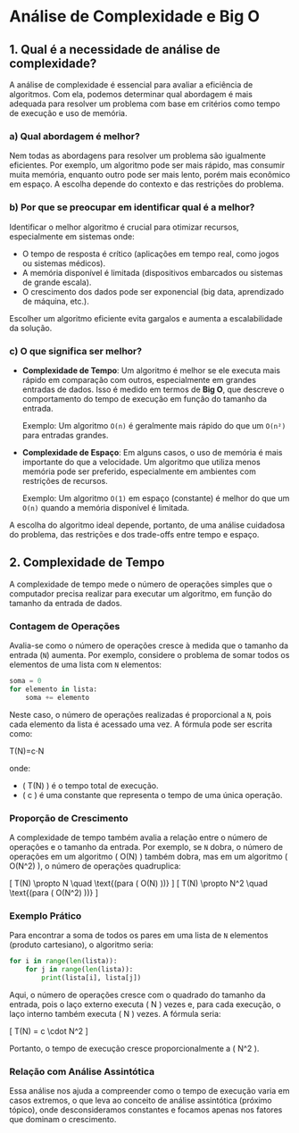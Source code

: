 # Análise de Complexidade e Big O

## 1. Qual é a necessidade de análise de complexidade?

A análise de complexidade é essencial para avaliar a eficiência de algoritmos. Com ela, podemos determinar qual abordagem é mais adequada para resolver um problema com base em critérios como tempo de execução e uso de memória.

### a) Qual abordagem é melhor?

Nem todas as abordagens para resolver um problema são igualmente eficientes. Por exemplo, um algoritmo pode ser mais rápido, mas consumir muita memória, enquanto outro pode ser mais lento, porém mais econômico em espaço. A escolha depende do contexto e das restrições do problema.

### b) Por que se preocupar em identificar qual é a melhor?

Identificar o melhor algoritmo é crucial para otimizar recursos, especialmente em sistemas onde:

- O tempo de resposta é crítico (aplicações em tempo real, como jogos ou sistemas médicos).
- A memória disponível é limitada (dispositivos embarcados ou sistemas de grande escala).
- O crescimento dos dados pode ser exponencial (big data, aprendizado de máquina, etc.).

Escolher um algoritmo eficiente evita gargalos e aumenta a escalabilidade da solução.

### c) O que significa ser melhor?

- **Complexidade de Tempo**: Um algoritmo é melhor se ele executa mais rápido em comparação com outros, especialmente em grandes entradas de dados. Isso é medido em termos de **Big O**, que descreve o comportamento do tempo de execução em função do tamanho da entrada.
  
  Exemplo: Um algoritmo `O(n)` é geralmente mais rápido do que um `O(n²)` para entradas grandes.

- **Complexidade de Espaço**: Em alguns casos, o uso de memória é mais importante do que a velocidade. Um algoritmo que utiliza menos memória pode ser preferido, especialmente em ambientes com restrições de recursos.

  Exemplo: Um algoritmo `O(1)` em espaço (constante) é melhor do que um `O(n)` quando a memória disponível é limitada.

A escolha do algoritmo ideal depende, portanto, de uma análise cuidadosa do problema, das restrições e dos trade-offs entre tempo e espaço.

## 2. Complexidade de Tempo

A complexidade de tempo mede o número de operações simples que o computador precisa realizar para executar um algoritmo, em função do tamanho da entrada de dados.

### Contagem de Operações

Avalia-se como o número de operações cresce à medida que o tamanho da entrada (`N`) aumenta. Por exemplo, considere o problema de somar todos os elementos de uma lista com `N` elementos:

```python
soma = 0
for elemento in lista:
    soma += elemento
```

Neste caso, o número de operações realizadas é proporcional a `N`, pois cada elemento da lista é acessado uma vez. A fórmula pode ser escrita como:

T(N)=c⋅N

onde:
- \( T(N) \) é o tempo total de execução.
- \( c \) é uma constante que representa o tempo de uma única operação.

### Proporção de Crescimento

A complexidade de tempo também avalia a relação entre o número de operações e o tamanho da entrada. Por exemplo, se `N` dobra, o número de operações em um algoritmo \( O(N) \) também dobra, mas em um algoritmo \( O(N^2) \), o número de operações quadruplica:

\[
T(N) \propto N \quad \text{(para \( O(N) \))} 
\]
\[
T(N) \propto N^2 \quad \text{(para \( O(N^2) \))} 
\]

### Exemplo Prático

Para encontrar a soma de todos os pares em uma lista de `N` elementos (produto cartesiano), o algoritmo seria:

```python
for i in range(len(lista)):
    for j in range(len(lista)):
        print(lista[i], lista[j])
```

Aqui, o número de operações cresce com o quadrado do tamanho da entrada, pois o laço externo executa \( N \) vezes e, para cada execução, o laço interno também executa \( N \) vezes. A fórmula seria:

\[
T(N) = c \cdot N^2
\]

Portanto, o tempo de execução cresce proporcionalmente a \( N^2 \).

### Relação com Análise Assintótica

Essa análise nos ajuda a compreender como o tempo de execução varia em casos extremos, o que leva ao conceito de análise assintótica (próximo tópico), onde desconsideramos constantes e focamos apenas nos fatores que dominam o crescimento.


